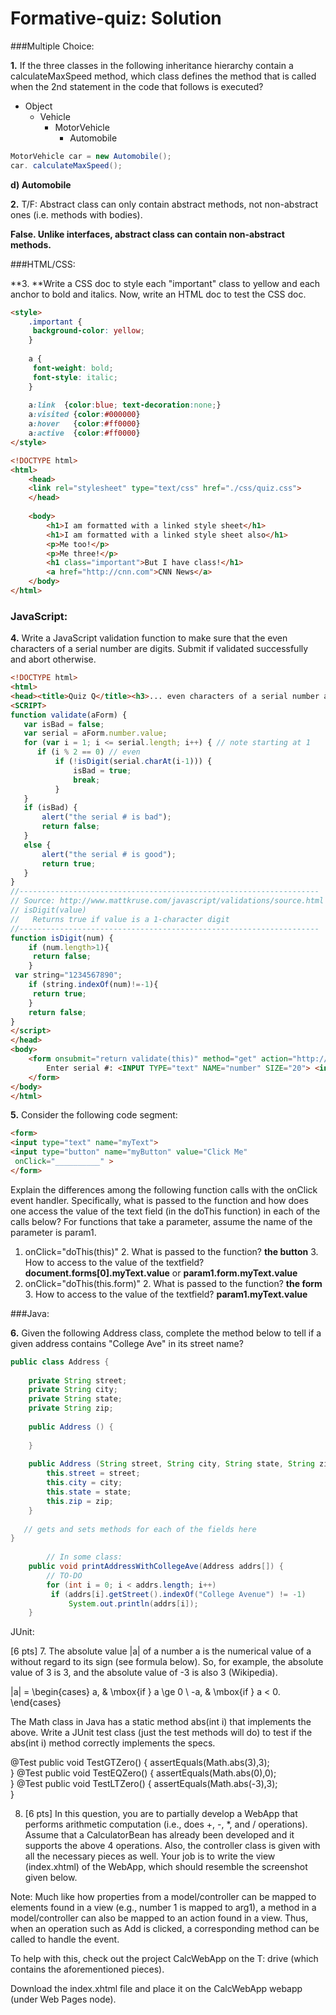 # Formative-quiz: Solution

###Multiple Choice:

**1.** If the three classes in the following inheritance hierarchy contain a calculateMaxSpeed method, which class defines the method that is called when the 2nd statement in the code that follows is executed?

* Object
    * Vehicle
        * MotorVehicle
            * Automobile

```java 
MotorVehicle car = new Automobile();
car. calculateMaxSpeed();
```
__d) Automobile__

**2.** T/F: Abstract class can only contain abstract methods, not non-abstract ones (i.e. methods with bodies).

**False. Unlike interfaces, abstract class can contain non-abstract methods.**

###HTML/CSS:

**3. **Write a CSS doc to style each "important" class to yellow and each anchor to bold and italics. Now, write an HTML doc to test the CSS doc. 
```html
<style>
    .important {
     background-color: yellow;
    }
    
    a {
     font-weight: bold;
     font-style: italic;
    }
    
    a:link  {color:blue; text-decoration:none;}
    a:visited {color:#000000}
    a:hover   {color:#ff0000}
    a:active  {color:#ff0000}
</style>

<!DOCTYPE html>
<html>
    <head>
    <link rel="stylesheet" type="text/css" href="./css/quiz.css">
    </head>
    
    <body>
        <h1>I am formatted with a linked style sheet</h1>
        <h1>I am formatted with a linked style sheet also</h1>
        <p>Me too!</p>
        <p>Me three!</p>
        <h1 class="important">But I have class!</h1>
        <a href="http://cnn.com">CNN News</a>
    </body>
</html>
```
### JavaScript:

**4.** Write a JavaScript validation function to make sure that the even characters of a serial number are digits. Submit if validated successfully and abort otherwise.

```html
<!DOCTYPE html>
<html>
<head><title>Quiz Q</title><h3>... even characters of a serial number are digits ... </h3>
<SCRIPT>
function validate(aForm) {
   var isBad = false;
   var serial = aForm.number.value;
   for (var i = 1; i <= serial.length; i++) { // note starting at 1
      if (i % 2 == 0) // even
          if (!isDigit(serial.charAt(i-1))) {
              isBad = true; 
              break;
          }
   }
   if (isBad) { 
       alert("the serial # is bad");
       return false;
   }
   else {
       alert("the serial # is good");
       return true;
   }
}
//-------------------------------------------------------------------
// Source: http://www.mattkruse.com/javascript/validations/source.html
// isDigit(value)
//   Returns true if value is a 1-character digit
//-------------------------------------------------------------------
function isDigit(num) {
    if (num.length>1){
     return false;
    }
 var string="1234567890";
    if (string.indexOf(num)!=-1){
     return true;
    }
    return false;
}
</script>
</head>
<body>
    <form onsubmit="return validate(this)" method="get" action="http://was6.itk.ilstu.edu:9080/itk/EchoAll"><BR>
        Enter serial #: <INPUT TYPE="text" NAME="number" SIZE="20"> <input type="submit"> 
    </form>
</body>
</html>
```

**5.** Consider the following code segment:
```html
<form>
<input type="text" name="myText">
<input type="button" name="myButton" value="Click Me" 
 onClick="__________" >
</form>
```

Explain the differences among the following function calls with the onClick event handler. Specifically, what is passed to the function and how does one access the value of the text field (in the doThis function) in each of the calls below? For functions that take a parameter, assume the name of the parameter is param1.
1. onClick="doThis(this)"
    2. What is passed to the function? __the button__
    3. How to access to the value of the textfield?__document.forms[0].myText.value__ or __param1.form.myText.value__
2. onClick="doThis(this.form)"
    2. What is passed to the function? __the form__
    3. How to access to the value of the textfield? __param1.myText.value__

###Java:

**6.** Given the following Address class, complete the method below to tell if a given address contains "College Ave" in its street name?
```java
public class Address {
 
    private String street;
    private String city;
    private String state;
    private String zip;
 
    public Address () {
    
    }
    
    public Address (String street, String city, String state, String zip) {
        this.street = street;
        this.city = city;
        this.state = state;
        this.zip = zip;
    }
 
   // gets and sets methods for each of the fields here
}
        
        // In some class:
    public void printAddressWithCollegeAve(Address addrs[]) {
        // TO-DO
        for (int i = 0; i < addrs.length; i++)
         if (addrs[i].getStreet().indexOf("College Avenue") != -1)
             System.out.println(addrs[i]);
    }
```
JUnit:

[6 pts] 7. The absolute value |a| of a number a is the numerical value of a without regard to its sign (see formula below). So, for example, the absolute value of 3 is 3, and the absolute value of -3 is also 3 (Wikipedia).
 
|a| = \begin{cases} a, & \mbox{if }  a \ge 0  \\ -a,  & \mbox{if } a < 0. \end{cases} 

The Math class in Java has a static method abs(int i) that implements the above. Write a JUnit test class (just the test methods will do) to test if the abs(int i) method correctly implements the specs.

@Test
public void TestGTZero() {
    assertEquals(Math.abs(3),3);  
}
@Test
public void TestEQZero() {
    assertEquals(Math.abs(0),0);  
}
@Test
public void TestLTZero() {
    assertEquals(Math.abs(-3),3);  
}

8. [6 pts] In this question, you are to partially develop a WebApp that performs arithmetic computation (i.e., does +, -, *, and / operations). Assume that a CalculatorBean has already been developed and it supports the above 4 operations. Also, the controller class is given with all the necessary pieces as well. Your job is to write the view (index.xhtml) of the WebApp, which should resemble the screenshot given below. 

Note: Much like how properties from a model/controller can be mapped to elements found in a view (e.g., number 1 is mapped to arg1), a method in a model/controller can also be mapped to an action found in a view. Thus, when an operation such as Add is clicked, a corresponding method can be called to handle the event.

To help with this, check out the project CalcWebApp on the T: drive (which contains the aforementioned pieces).


Download the index.xhtml file and place it on the CalcWebApp webapp (under Web Pages node).